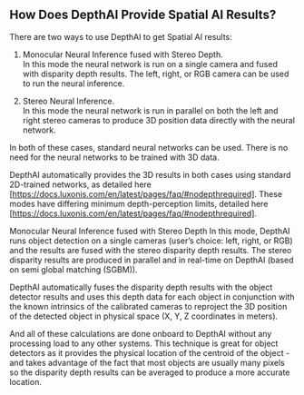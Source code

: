 How Does DepthAI Provide Spatial AI Results?  
--------------------------------------------
There are two ways to use DepthAI to get Spatial AI results: 
1. Monocular Neural Inference fused with Stereo Depth.  
        In this mode the neural network is run on a single camera and fused with disparity depth results. The left, right, or RGB camera can be used to run the neural inference.

2. Stereo Neural Inference.  
        In this mode the neural network is run in parallel on both the left and right stereo cameras to produce 3D position data directly with the neural network.

In both of these cases, standard neural networks can be used. There is no need for the neural networks to be trained with 3D data.

DepthAI automatically provides the 3D results in both cases using standard 2D-trained networks, as detailed here [https://docs.luxonis.com/en/latest/pages/faq/#nodepthrequired]. These modes have differing minimum depth-perception limits, detailed here [https://docs.luxonis.com/en/latest/pages/faq/#nodepthrequired].


Monocular Neural Inference fused with Stereo Depth 
In this mode, DepthAI runs object detection on a single cameras (user’s choice: left, right, or RGB) and the results are fused with the stereo disparity depth results. The stereo disparity results are produced in parallel and in real-time on DepthAI (based on semi global matching (SGBM)).

DepthAI automatically fuses the disparity depth results with the object detector results and uses this depth data for each object in conjunction with the known intrinsics of the calibrated cameras to reproject the 3D position of the detected object in physical space (X, Y, Z coordinates in meters).

And all of these calculations are done onboard to DepthAI without any processing load to any other systems. This technique is great for object detectors as it provides the physical location of the centroid of the object - and takes advantage of the fact that most objects are usually many pixels so the disparity depth results can be averaged to produce a more accurate location.



